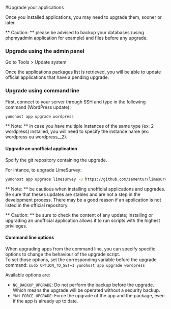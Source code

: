 #Upgrade your applications

Once you installed applications, you may need to upgrade them, sooner or later. 

** Caution: ** please be advised to backup your databases (using phpmyadmin application for example) and files before any upgrade.

### Upgrade using the admin panel
Go to Tools > Update system

Once the applications packages list is retrieved, you will be able to update official applications that have a pending upgrade.

### Upgrade using command line
First, connect to your server through SSH and type in the following command (WordPress update):
```bash
yunohost app upgrade wordpress
```
** Note: ** in case you have multiple instances of the same type (ex: 2 wordpress) installed, you will need to specify the instance name (ex: wordpress ou wordpress__2).

#### Upgrade an unofficial application
Spcify the git repository containing the upgrade. 

For intance, to upgrade LimeSurvey:
```bash
yunohost app upgrade limesurvey -u https://github.com/zamentur/limesurvey_ynh
```

** Note: ** be cautious when installing unofficial applications and upgrades. Be sure that theses updates are stables and are not a step in the development process. There may be a good reason if an application is not listed in the official repository.

** Caution: ** be sure to check the content of any update; installing or upgrading an unofficial application allows it to run scripts with the highest privileges.

#### Command line options

When upgrading apps from the command line, you can specify specific options to change the behaviour of the upgrade script.  
To set those options, set the corresponding variable before the upgrade command: `sudo OPTION_TO_SET=1 yunohost app upgrade wordpress`

Available options are:
- `NO_BACKUP_UPGRADE`: Do not perform the backup before the upgrade. Which means the upgrade will be operated without a security backup.
- `YNH_FORCE_UPGRADE`: Force the upgrade of the app and the package, even if the app is already up to date.
